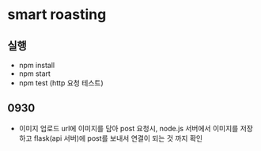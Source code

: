 # smart roasting

## 실행
- npm install
- npm start
- npm test (http 요청 테스트)

## 0930
- 이미지 업로드 url에 이미지를 담아 post 요청시, node.js 서버에서 이미지를 저장하고 flask(api 서버)에 post를 보내서 연결이 되는 것 까지 확인